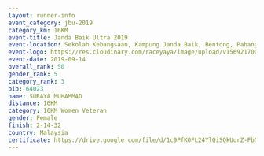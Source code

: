 ```yaml
---
layout: runner-info 
event_category: jbu-2019 
category_km: 16KM 
event-title: Janda Baik Ultra 2019  
event-location: Sekolah Kebangsaan, Kampung Janda Baik, Bentong, Pahang, Malaysia 
event-logo: https://res.cloudinary.com/raceyaya/image/upload/v1569217009/logo/janda-baik_vch1pc.jpg 
event-date: 2019-09-14 
overall_rank: 50
gender_rank: 5
category_rank: 3
bib: 64023
name: SURAYA MUHAMMAD
distance: 16KM
category: 16KM Women Veteran
gender: Female
finish: 2-14-32
country: Malaysia
certificate: https://drive.google.com/file/d/1c9PfKOFL24YlQiSQkUqrZ-FbNR14x6x7/view?usp=sharing
---
```

